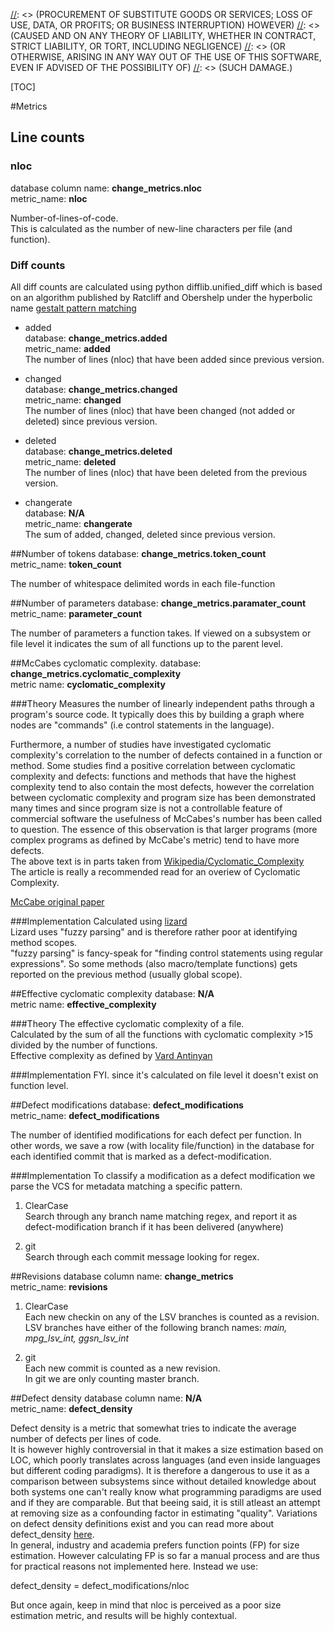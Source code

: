 [//]: <> (Copyright 2015, Jesper Derehag <jesper.derehag@ericsson.com> for Ericsson AB)
[//]: <> (All rights reserved.)

[//]: <> (Redistribution and use in source and binary forms, with or without modification,)
[//]: <> (are permitted provided that the following conditions are met:)

[//]: <> (1. Redistributions of source code must retain the above copyright notice, this list of conditions)
[//]: <> (and the following disclaimer.)

[//]: <> (2. Redistributions in binary form must reproduce the above copyright notice, this list of conditions and the)
[//]: <> (following disclaimer in the documentation and/or other materials provided with the distribution.)

[//]: <> (THIS SOFTWARE IS PROVIDED BY THE COPYRIGHT HOLDERS AND CONTRIBUTORS "AS IS" AND ANY EXPRESS OR IMPLIED)
[//]: <> (WARRANTIES, INCLUDING, BUT NOT LIMITED TO, THE IMPLIED WARRANTIES OF MERCHANTABILITY AND FITNESS FOR A)
[//]: <> (PARTICULAR PURPOSE ARE DISCLAIMED. IN NO EVENT SHALL THE COPYRIGHT HOLDER OR CONTRIBUTORS BE LIABLE FOR ANY)
[//]: <> (DIRECT, INDIRECT, INCIDENTAL, SPECIAL, EXEMPLARY, OR CONSEQUENTIAL DAMAGES INCLUDING, BUT NOT LIMITED TO,)
[//]: <> (PROCUREMENT OF SUBSTITUTE GOODS OR SERVICES; LOSS OF USE, DATA, OR PROFITS; OR BUSINESS INTERRUPTION) HOWEVER)
[//]: <> (CAUSED AND ON ANY THEORY OF LIABILITY, WHETHER IN CONTRACT, STRICT LIABILITY, OR TORT, INCLUDING NEGLIGENCE)
[//]: <> (OR OTHERWISE, ARISING IN ANY WAY OUT OF THE USE OF THIS SOFTWARE, EVEN IF ADVISED OF THE POSSIBILITY OF)
[//]: <> (SUCH DAMAGE.)

[TOC]

#Metrics

## Line counts  
### nloc  
database column name: **change_metrics.nloc**  
metric_name: **nloc**

Number-of-lines-of-code.  
This is calculated as the number of new-line characters per file (and function).


### Diff counts
All diff counts are calculated using python difflib.unified_diff which is based on an algorithm published by 
Ratcliff and Obershelp under the hyperbolic name [gestalt pattern matching][unified_diff]

* added  
  database: **change\_metrics.added**  
  metric_name: **added**  
  The number of lines (nloc) that have been added since previous version.


* changed  
  database: **change\_metrics.changed**  
  metric_name: **changed**  
  The number of lines (nloc) that have been changed (not added or deleted) since previous version.  


* deleted  
  database: **change\_metrics.deleted**  
  metric_name: **deleted**  
  The number of lines (nloc) that have been deleted from the previous version.  


* changerate  
  database: **N/A**  
  metric_name: **changerate**  
  The sum of added, changed, deleted since previous version.  

##Number of tokens
database: **change_metrics.token\_count**  
metric_name: **token\_count**

The number of whitespace delimited words in each file-function


##Number of parameters
database: **change_metrics.paramater\_count**  
metric_name: **parameter\_count**

The number of parameters a function takes. If viewed on a subsystem or file level it indicates the sum of all functions
 up to the parent level.


##McCabes cyclomatic complexity.
database: **change_metrics.cyclomatic\_complexity**  
metric name: **cyclomatic\_complexity**  

###Theory
Measures the number of linearly independent paths through a program's source code.
It typically does this by building a graph where nodes are "commands" (i.e control statements in the language).

Furthermore, a number of studies have investigated cyclomatic complexity's correlation to the number of defects 
contained in a function or method. Some studies find a positive correlation between cyclomatic complexity and defects: 
functions and methods that have the highest complexity tend to also contain the most defects, however the correlation
between cyclomatic complexity and program size has been demonstrated many times and since program size is not a 
controllable feature of commercial software the usefulness of McCabes's number has been called to question.
The essence of this observation is that larger programs (more complex programs as defined by McCabe's metric) 
tend to have more defects.  
The above text is in parts taken from [Wikipedia/Cyclomatic_Complexity][wikipedia complexity]  
The article is really a recommended read for an overiew of Cyclomatic Complexity.

[McCabe original paper][mccabe original]

###Implementation
Calculated using [lizard][lizard]  
Lizard uses "fuzzy parsing" and is therefore rather poor at identifying method scopes.  
"fuzzy parsing" is fancy-speak for "finding control statements using regular expressions". 
So some methods (also macro/template functions) gets reported on the previous method (usually global scope).

##Effective cyclomatic complexity 
database: **N/A**  
metric name: **effective\_complexity**

###Theory
The effective cyclomatic complexity of a file.  
Calculated by the sum of all the functions with cyclomatic complexity >15 divided by the number of functions.  
Effective complexity as defined by [Vard Antinyan][Risky files]

###Implementation
FYI. since it's calculated on file level it doesn't exist on function level.  


##Defect modifications
database: **defect\_modifications**  
metric_name: **defect\_modifications**

The number of identified modifications for each defect per function. In other words, we save a row 
(with locality file/function) in the database for each identified commit that is marked as a defect-modification.

###Implementation
To classify a modification as a defect modification we parse the VCS for metadata matching a specific pattern.  


1. ClearCase  
   Search through any branch name matching regex, and report it as defect-modification branch if it has been
   delivered (anywhere)  

2. git  
   Search through each commit message looking for regex.

##Revisions
database column name: **change\_metrics**  
metric_name: **revisions**

1. ClearCase  
   Each new checkin on any of the LSV branches is counted as a revision.  
   LSV branches have either of the following branch names: *main, mpg\_lsv\_int, ggsn\_lsv\_int*

2. git  
   Each new commit is counted as a new revision.  
   In git we are only counting master branch.

##Defect density
database column name: **N/A**  
metric_name: **defect\_density**

Defect density is a metric that somewhat tries to indicate the average number of defects per lines of code.  
It is however highly controversial in that it makes a size estimation based on LOC, which poorly translates across
languages (and even inside languages but different coding paradigms). It is therefore a dangerous to use it as a
comparison between subsystems since without detailed knowledge about both systems one can't really know what programming
paradigms are used and if they are comparable. But that beeing said, it is still atleast an attempt at removing size 
as a confounding factor in estimating "quality". Variations on defect density definitions exist and you can read more 
about defect_density [here][defect density].  
In general, industry and academia prefers function points \(FP\) for size estimation. However calculating FP is so far
a manual process and are thus for practical reasons not implemented here. Instead we use:  

defect_density = defect\_modifications/nloc  

But once again, keep in mind that nloc is perceived as a poor size estimation metric, and results will be highly
contextual.


[unified_diff]:http://www.drdobbs.com/database/pattern-matching-the-gestalt-approach/184407970
[wikipedia complexity]:http://en.wikipedia.org/wiki/Cyclomatic_complexity
[lizard]:http://www.lizard.ws/
[mccabe original]:http://www.google.se/books?id=vtNWAAAAMAAJ&hl=sv&pg=PR1#v=onepage&q&f=false
[Risky files]:http://web.student.chalmers.se/~vard/files/Identifying%20Risky%20Areas%20of%20Software%20Code.pdf
[defect density]:http://softwaretestingfundamentals.com/defect-density/